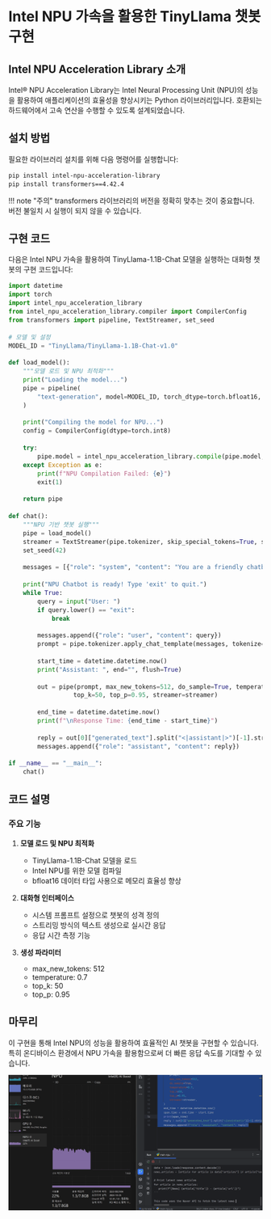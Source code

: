# Intel NPU 가속을 활용한 TinyLlama 챗봇 구현

## Intel NPU Acceleration Library 소개
Intel® NPU Acceleration Library는 Intel Neural Processing Unit (NPU)의 성능을 활용하여 애플리케이션의 효율성을 향상시키는 Python 라이브러리입니다. 호환되는 하드웨어에서 고속 연산을 수행할 수 있도록 설계되었습니다.

## 설치 방법
필요한 라이브러리 설치를 위해 다음 명령어를 실행합니다:

```bash
pip install intel-npu-acceleration-library
pip install transformers==4.42.4
```

!!! note "주의"
      transformers 라이브러리의 버전을 정확히 맞추는 것이 중요합니다. 버전 불일치 시 실행이 되지 않을 수 있습니다.

## 구현 코드
다음은 Intel NPU 가속을 활용하여 TinyLlama-1.1B-Chat 모델을 실행하는 대화형 챗봇의 구현 코드입니다:

```python
import datetime
import torch
import intel_npu_acceleration_library
from intel_npu_acceleration_library.compiler import CompilerConfig
from transformers import pipeline, TextStreamer, set_seed

# 모델 및 설정
MODEL_ID = "TinyLlama/TinyLlama-1.1B-Chat-v1.0"

def load_model():
    """모델 로드 및 NPU 최적화"""
    print("Loading the model...")
    pipe = pipeline(
        "text-generation", model=MODEL_ID, torch_dtype=torch.bfloat16, device_map="auto"
    )
    
    print("Compiling the model for NPU...")
    config = CompilerConfig(dtype=torch.int8)

    try:
        pipe.model = intel_npu_acceleration_library.compile(pipe.model, config)
    except Exception as e:
        print(f"NPU Compilation Failed: {e}")
        exit(1)

    return pipe

def chat():
    """NPU 기반 챗봇 실행"""
    pipe = load_model()
    streamer = TextStreamer(pipe.tokenizer, skip_special_tokens=True, skip_prompt=True)
    set_seed(42)

    messages = [{"role": "system", "content": "You are a friendly chatbot. You can ask me anything."}]
    
    print("NPU Chatbot is ready! Type 'exit' to quit.")
    while True:
        query = input("User: ")
        if query.lower() == "exit":
            break

        messages.append({"role": "user", "content": query})
        prompt = pipe.tokenizer.apply_chat_template(messages, tokenize=False, add_generation_prompt=True)

        start_time = datetime.datetime.now()
        print("Assistant: ", end="", flush=True)

        out = pipe(prompt, max_new_tokens=512, do_sample=True, temperature=0.7, 
                  top_k=50, top_p=0.95, streamer=streamer)

        end_time = datetime.datetime.now()
        print(f"\nResponse Time: {end_time - start_time}")

        reply = out[0]["generated_text"].split("<|assistant|>")[-1].strip()
        messages.append({"role": "assistant", "content": reply})

if __name__ == "__main__":
    chat()
```

## 코드 설명

### 주요 기능
1. **모델 로드 및 NPU 최적화**
    - TinyLlama-1.1B-Chat 모델을 로드
    - Intel NPU를 위한 모델 컴파일
    - bfloat16 데이터 타입 사용으로 메모리 효율성 향상

2. **대화형 인터페이스**
    - 시스템 프롬프트 설정으로 챗봇의 성격 정의
    - 스트리밍 방식의 텍스트 생성으로 실시간 응답
    - 응답 시간 측정 기능

3. **생성 파라미터**
    - max_new_tokens: 512
    - temperature: 0.7
    - top_k: 50
    - top_p: 0.95

## 마무리 
이 구현을 통해 Intel NPU의 성능을 활용하여 효율적인 AI 챗봇을 구현할 수 있습니다. 특히 온디바이스 환경에서 NPU 가속을 활용함으로써 더 빠른 응답 속도를 기대할 수 있습니다. 

![img_3.png](img_3.png)